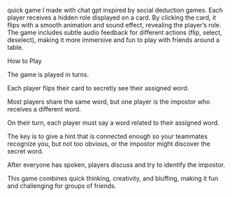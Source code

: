 quick game I made with chat gpt inspired by social deduction games. Each player receives a hidden role displayed on a card. By clicking the card, it flips with a smooth animation and sound effect, revealing the player’s role. The game includes subtle audio feedback for different actions (flip, select, deselect), making it more immersive and fun to play with friends around a table.

How to Play

The game is played in turns.

Each player flips their card to secretly see their assigned word.

Most players share the same word, but one player is the impostor who receives a different word.

On their turn, each player must say a word related to their assigned word.

The key is to give a hint that is connected enough so your teammates recognize you, but not too obvious, or the impostor might discover the secret word.

After everyone has spoken, players discuss and try to identify the impostor.

This game combines quick thinking, creativity, and bluffing, making it fun and challenging for groups of friends.

